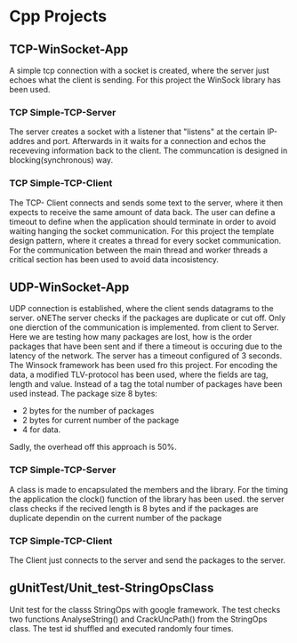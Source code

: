 # Cpp Projects

## TCP-WinSocket-App

A simple tcp connection with a socket is created, where the server just echoes what the client is sending. For this project the WinSock library has been used. 

### TCP Simple-TCP-Server

The server creates a socket with a listener that "listens" at the certain IP-addres and port. Afterwards in it waits for a connection and echos the receveving information back to the client. The communcation is designed in blocking(synchronous) way.

### TCP Simple-TCP-Client

The TCP- Client connects and sends some text to the server, where it then expects to receive the same amount of data back. The user can define a timeout to define when the application should terminate in order to avoid waiting hanging the socket communication. For this project the template design pattern, where it creates a thread for every socket communication. For the communication between the main thread and worker threads a critical section has been used to avoid data incosistency. 

## UDP-WinSocket-App

UDP connection is established, where the client sends datagrams to the server. oNEThe server checks if the packages are duplicate or cut off. Only one dierction of the communication is implemented. from client to Server.  Here we are testing how many packages are lost, how is the order packages that have been sent and if there a timeout is occuring due to the latency of the network. The server has a timeout configured of 3 seconds. The Winsock framework has been used fro this project. For encoding the data, a modified TLV-protocol has been used, where the fields are tag, length and value. Instead of a tag the total number of packages have been used instead. 
The package size 8 bytes:
* 2 bytes for the number of packages
* 2 bytes for current number of the package 
* 4 for data. 

Sadly, the overhead off this approach is 50%.

### TCP Simple-TCP-Server

A class is made to encapsulated the members and the library. For the timing the application the clock() function of the library <ctime> has been used. the server class checks if the recived length is 8 bytes and if the packages are duplicate dependin on the current number of the package 


### TCP Simple-TCP-Client

The Client just connects to the server and send the packages to the server.

## gUnitTest/Unit_test-StringOpsClass

Unit test for the classs StringOps with google framework. The test checks two functions AnalyseString() and CrackUncPath() from the StringOps class. The test id shuffled and executed randomly four times.



